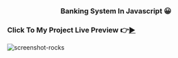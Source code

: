 <h3 align="center">Banking System In Javascript 😀</h3>

### Click To My Project Live Preview 👉[▶](https://jakaria455173.github.io/banking-system-in-javascript/)

![screenshot-rocks](https://user-images.githubusercontent.com/106922916/218993186-a854293f-352d-4c24-9968-444ea09f85d2.png)

